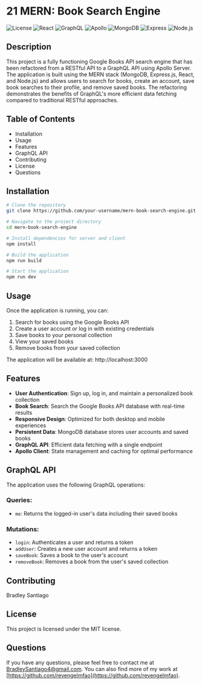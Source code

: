# 21 MERN: Book Search Engine

![License](https://img.shields.io/badge/License-MIT-blue.svg)
<img alt="React" src="https://img.shields.io/badge/React-18+-blue.svg">
<img alt="GraphQL" src="https://img.shields.io/badge/GraphQL-16+-purple.svg">
<img alt="Apollo" src="https://img.shields.io/badge/Apollo-3.7+-blueviolet.svg">
<img alt="MongoDB" src="https://img.shields.io/badge/MongoDB-4.4+-green.svg">
<img alt="Express" src="https://img.shields.io/badge/Express-4.17+-green.svg">
<img alt="Node.js" src="https://img.shields.io/badge/Node.js-16+-green.svg">

## Description

This project is a fully functioning Google Books API search engine that has been refactored from a RESTful API to a GraphQL API using Apollo Server. The application is built using the MERN stack (MongoDB, Express.js, React, and Node.js) and allows users to search for books, create an account, save book searches to their profile, and remove saved books. The refactoring demonstrates the benefits of GraphQL's more efficient data fetching compared to traditional RESTful approaches.

## Table of Contents

* Installation
* Usage
* Features
* GraphQL API
* Contributing
* License
* Questions

## Installation

```bash
# Clone the repository
git clone https://github.com/your-username/mern-book-search-engine.git

# Navigate to the project directory
cd mern-book-search-engine

# Install dependencies for server and client
npm install

# Build the application
npm run build

# Start the application
npm run dev
```

## Usage

Once the application is running, you can:

1. Search for books using the Google Books API
2. Create a user account or log in with existing credentials
3. Save books to your personal collection
4. View your saved books
5. Remove books from your saved collection

The application will be available at: http://localhost:3000

## Features

- **User Authentication**: Sign up, log in, and maintain a personalized book collection
- **Book Search**: Search the Google Books API database with real-time results
- **Responsive Design**: Optimized for both desktop and mobile experiences
- **Persistent Data**: MongoDB database stores user accounts and saved books
- **GraphQL API**: Efficient data fetching with a single endpoint
- **Apollo Client**: State management and caching for optimal performance

## GraphQL API

The application uses the following GraphQL operations:

### Queries:
- `me`: Returns the logged-in user's data including their saved books

### Mutations:
- `login`: Authenticates a user and returns a token
- `addUser`: Creates a new user account and returns a token
- `saveBook`: Saves a book to the user's account
- `removeBook`: Removes a book from the user's saved collection

## Contributing

Bradley Santiago

## License

This project is licensed under the MIT license.

## Questions

If you have any questions, please feel free to contact me at [BradleySantiago4@gmail.com](mailto:BradleySantiago4@gmail.com). You can also find more of my work at [https://github.com/revengelmfao](https://github.com/revengelmfao).
